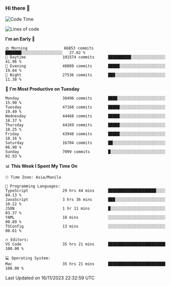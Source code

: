 ### Hi there 👋

<!--START_SECTION:waka-->
![Code Time](http://img.shields.io/badge/Code%20Time-4%2C549%20hrs%2021%20mins-blue)

![Lines of code](https://img.shields.io/badge/From%20Hello%20World%20I%27ve%20Written-104.9%20million%20lines%20of%20code-blue)

**I'm an Early 🐤** 

```text
🌞 Morning                66853 commits       ███████░░░░░░░░░░░░░░░░░░   27.62 % 
🌆 Daytime                101574 commits      ██████████░░░░░░░░░░░░░░░   41.96 % 
🌃 Evening                46089 commits       █████░░░░░░░░░░░░░░░░░░░░   19.04 % 
🌙 Night                  27536 commits       ███░░░░░░░░░░░░░░░░░░░░░░   11.38 % 
```
📅 **I'm Most Productive on Tuesday** 

```text
Monday                   38496 commits       ████░░░░░░░░░░░░░░░░░░░░░   15.90 % 
Tuesday                  47168 commits       █████░░░░░░░░░░░░░░░░░░░░   19.49 % 
Wednesday                44468 commits       █████░░░░░░░░░░░░░░░░░░░░   18.37 % 
Thursday                 44169 commits       █████░░░░░░░░░░░░░░░░░░░░   18.25 % 
Friday                   43948 commits       █████░░░░░░░░░░░░░░░░░░░░   18.16 % 
Saturday                 16704 commits       ██░░░░░░░░░░░░░░░░░░░░░░░   06.90 % 
Sunday                   7099 commits        █░░░░░░░░░░░░░░░░░░░░░░░░   02.93 % 
```


📊 **This Week I Spent My Time On** 

```text
🕑︎ Time Zone: Asia/Manila

💬 Programming Languages: 
TypeScript               29 hrs 44 mins      █████████████████████░░░░   84.13 % 
JavaScript               3 hrs 36 mins       ███░░░░░░░░░░░░░░░░░░░░░░   10.22 % 
JSON                     1 hr 11 mins        █░░░░░░░░░░░░░░░░░░░░░░░░   03.37 % 
YAML                     18 mins             ░░░░░░░░░░░░░░░░░░░░░░░░░   00.89 % 
TSConfig                 13 mins             ░░░░░░░░░░░░░░░░░░░░░░░░░   00.61 % 

🔥 Editors: 
VS Code                  35 hrs 21 mins      █████████████████████████   100.00 % 

💻 Operating System: 
Mac                      35 hrs 21 mins      █████████████████████████   100.00 % 
```


 Last Updated on 16/11/2023 22:32:59 UTC
<!--END_SECTION:waka-->


<!--
**rad182/rad182** is a ✨ _special_ ✨ repository because its `README.md` (this file) appears on your GitHub profile.

Here are some ideas to get you started:

- 🔭 I’m currently working on ...
- 🌱 I’m currently learning ...
- 👯 I’m looking to collaborate on ...
- 🤔 I’m looking for help with ...
- 💬 Ask me about ...
- 📫 How to reach me: ...
- 😄 Pronouns: ...
- ⚡ Fun fact: ...
-->
